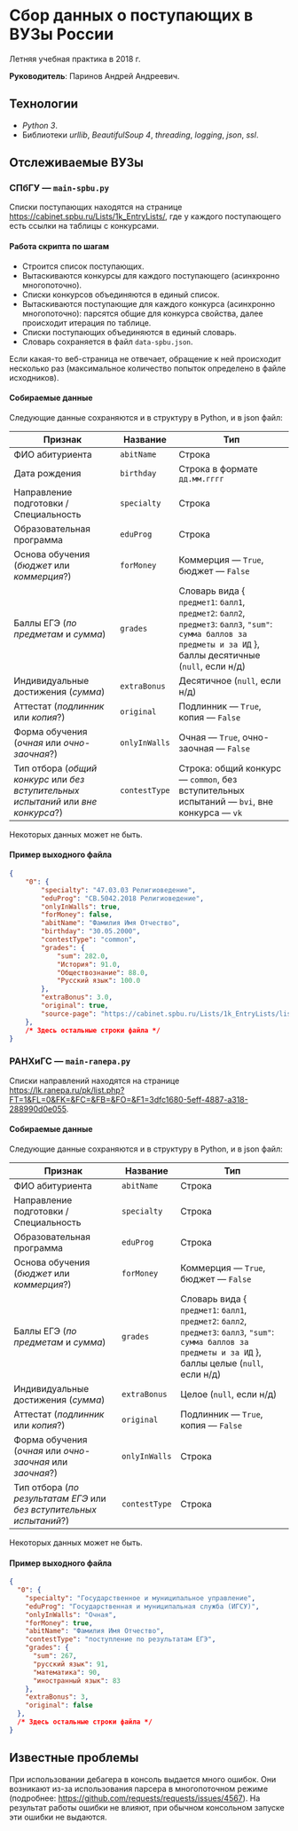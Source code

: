# Сбор данных о поступающих в ВУЗы России
Летняя учебная практика в 2018 г.

**Руководитель**: Паринов Андрей Андреевич.

## Технологии
- *Python 3*.
- Библиотеки *urllib*, *BeautifulSoup 4*, *threading*, *logging*, *json*, *ssl*.

## Отслеживаемые ВУЗы
### СПбГУ &mdash; `main-spbu.py`
Списки поступающих находятся на странице <https://cabinet.spbu.ru/Lists/1k_EntryLists/>, где у каждого поступающего есть ссылки на таблицы с конкурсами.

#### Работа скрипта по шагам
- Строится список поступающих.
- Вытаскиваются конкурсы для каждого поступающего (асинхронно многопоточно).
- Списки конкурсов объединяются в единый список.
- Вытаскиваются поступающие для каждого конкурса (асинхронно многопоточно): парсятся общие для конкурса свойства, далее происходит итерация по таблице.
- Списки поступающих объединяются в единый словарь.
- Словарь сохраняется в файл `data-spbu.json`.

Если какая-то веб-страница не отвечает, обращение к ней происходит несколько раз (максимальное количество попыток определено в файле исходников).

#### Собираемые данные

Следующие данные сохраняются и в структуру в Python, и в json файл:

Признак | Название | Тип
--- | --- | ---
ФИО абитуриента | `abitName` | Строка
Дата рождения | `birthday` | Строка в формате `дд.мм.гггг`
Направление подготовки / Специальность | `specialty` | Строка
Образовательная программа | `eduProg` | Строка
Основа обучения (*бюджет* или *коммерция*?) | `forMoney` | Коммерция &mdash; `True`, бюджет &mdash; `False`
Баллы ЕГЭ (*по предметам* и *сумма*) | `grades` | Словарь вида { `предмет1`: `балл1`, `предмет2`: `балл2`, `предмет3`: `балл3`, `"sum"`: `сумма баллов за предметы и за ИД` }, баллы десятичные (`null`, если н/д)
Индивидуальные достижения (*сумма*) | `extraBonus` | Десятичное (`null`, если н/д)
Аттестат (*подлинник* или *копия*?) | `original` | Подлинник &mdash; `True`, копия &mdash; `False`
Форма обучения (*очная* или *очно-заочная*?) | `onlyInWalls` | Очная &mdash; `True`, очно-заочная &mdash; `False`
Тип отбора (*общий конкурс* или *без вступительных испытаний* или *вне конкурса*?) | `contestType` | Строка: общий конкурс &mdash; `common`, без вступительных испытаний &mdash; `bvi`, вне конкурса &mdash; `vk`

Некоторых данных может не быть.

#### Пример выходного файла

```json
{
    "0": {
        "specialty": "47.03.03 Религиоведение",
        "eduProg": "СВ.5042.2018 Религиоведение",
        "onlyInWalls": true,
        "forMoney": false,
        "abitName": "Фамилия Имя Отчество",
        "birthday": "30.05.2000",
        "contestType": "common",
        "grades": {
            "sum": 282.0,
            "История": 91.0,
            "Обществознание": 88.0,
            "Русский язык": 100.0
        },
        "extraBonus": 3.0,
        "original": true,
        "source-page": "https://cabinet.spbu.ru/Lists/1k_EntryLists/list_282abfb0-3bbe-4c26-ba3f-d86356ddba05.html"
    },
    /* Здесь остальные строки файла */
}
```

### РАНХиГС &mdash; `main-ranepa.py`
Списки направлений находятся на странице <https://lk.ranepa.ru/pk/list.php?FT=1&FL=0&FK=&FC=&FB=&FO=&F1=3dfc1680-5eff-4887-a318-288990d0e055>.

#### Собираемые данные

Следующие данные сохраняются и в структуру в Python, и в json файл:

Признак | Название | Тип
--- | --- | ---
ФИО абитуриента | `abitName` | Строка
Направление подготовки / Специальность | `specialty` | Строка
Образовательная программа | `eduProg` | Строка
Основа обучения (*бюджет* или *коммерция*?) | `forMoney` | Коммерция &mdash; `True`, бюджет &mdash; `False`
Баллы ЕГЭ (*по предметам* и *сумма*) | `grades` | Словарь вида { `предмет1`: `балл1`, `предмет2`: `балл2`, `предмет3`: `балл3`, `"sum"`: `сумма баллов за предметы и за ИД` }, баллы целые (`null`, если н/д)
Индивидуальные достижения (*сумма*) | `extraBonus` | Целое (`null`, если н/д)
Аттестат (*подлинник* или *копия*?) | `original` | Подлинник &mdash; `True`, копия &mdash; `False`
Форма обучения (*очная* или *очно-заочная* или *заочная*?) | `onlyInWalls` | Строка
Тип отбора (*по результатам ЕГЭ* или *без вступительных испытаний*?) | `contestType` | Строка

Некоторых данных может не быть.

#### Пример выходного файла

```json
{
  "0": {
    "specialty": "Государственное и муниципальное управление",
    "eduProg": "Государственная и муниципальная служба (ИГСУ)",
    "onlyInWalls": "Очная",
    "forMoney": true,
    "abitName": "Фамилия Имя Отчество",
    "contestType": "поступление по результатам ЕГЭ",
    "grades": {
      "sum": 267,
      "русский язык": 91,
      "математика": 90,
      "иностранный язык": 83
    },
    "extraBonus": 3,
    "original": false
  },
  /* Здесь остальные строки файла */
}
```

## Известные проблемы
При использовании дебагера в консоль выдается много ошибок. Они возникают из-за использования парсера в многопоточном режиме (подробнее: <https://github.com/requests/requests/issues/4567>). На результат работы ошибки не влияют, при обычном консольном запуске эти ошибки не выдаются.
